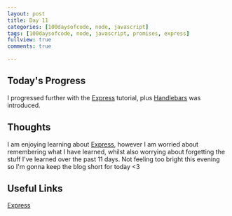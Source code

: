 ```yaml
---
layout: post
title: Day 11
categories: [100daysofcode, node, javascript]
tags: [100daysofcode, node, javascript, promises, express]
fullview: true
comments: true

---
```


## Today's Progress
I progressed further with the [Express](https://expressjs.com/) tutorial, plus [Handlebars](https://handlebarsjs.com/) was introduced.

## Thoughts
I am enjoying learning about [Express](https://expressjs.com/), however I am worried about remembering what I have learned, whilst also worrying about forgetting the stuff I've learned over the past 11 days.  Not feeling too bright this evening so I'm gonna keep the blog short for today <3


## Useful Links
[Express](https://expressjs.com/)
